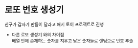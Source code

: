 # 로또 번호 생성기
친구가 갑자기 만들어 달라고 해서 토이 프로젝트로 진행<br>
- 다른 로또 생성기 와의 차이점<br>
배열 안에 존재하는 숫자를 지우고 남은 숫자들로 랜덤으로 번호 추출
